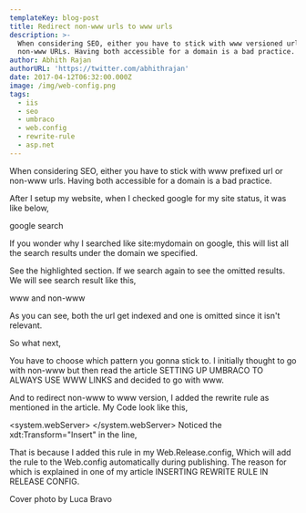 ```yaml
---
templateKey: blog-post
title: Redirect non-www urls to www urls
description: >-
  When considering SEO, either you have to stick with www versioned url or
  non-www URLs. Having both accessible for a domain is a bad practice.
author: Abhith Rajan
authorURL: 'https://twitter.com/abhithrajan'
date: 2017-04-12T06:32:00.000Z
image: /img/web-config.png
tags:
  - iis
  - seo
  - umbraco
  - web.config
  - rewrite-rule
  - asp.net
---
```

When considering SEO, either you have to stick with www prefixed url or non-www urls. Having both accessible for a domain is a bad practice.

After I setup my website, when I checked google for my site status, it was like below,

google search

 

If you wonder why I searched like site:mydomain on google, this will list all the search results under the domain we specified.

See the highlighted section. If we search again to see the omitted results. We will see search result like this,

www and non-www

As you can see, both the url get indexed and one is omitted since it isn't relevant.

So what next,

You have to choose which pattern you gonna stick to. I initially thought to go with non-www but then read the article SETTING UP UMBRACO TO ALWAYS USE WWW LINKS and decided to go with www. 

And to redirect non-www to www version, I added the rewrite rule as mentioned in the article. My Code look like this,

<system.webServer>
    <rewrite>
      <rules>
        <clear />
        <rule name="Redirect Non WWW" stopProcessing="true" xdt:Transform="Insert">
          <match url=".*" />
          <conditions>
            <add input="{HTTP_HOST}" pattern="^(?!www)(.*)$" />
          </conditions>
          <action type="Redirect" redirectType="Permanent" url="https://www.{C:1}/{R:0}" />
        </rule>
      </rules>
    </rewrite>
  </system.webServer>
 Noticed the xdt:Transform="Insert" in the line,

<rule name="Redirect Non WWW" stopProcessing="true" xdt:Transform="Insert">
That is because I added this rule in my Web.Release.config, Which will add the rule to the Web.config automatically during publishing. The reason for which is explained in one of my article INSERTING REWRITE RULE IN RELEASE CONFIG.

 

Cover photo by Luca Bravo
